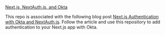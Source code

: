 [Next.js, NextAuth.js, and Okta](https://thetombomb-public.s3.amazonaws.com/auth.png)

This repo is associated with the following blog post [Next.js Authentication with Okta and NextAuth.js](https://thetombomb.com/posts/nextjs-nextauth-okta). Follow the article and use this repository to add authentication to your Next.js app with Okta. 